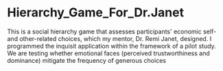 # Hierarchy_Game_For_Dr.Janet
This is a social hierarchy game that assesses participants' economic self- and other-related choices, which my mentor, Dr. Remi Janet, designed. I programmed the inquisit application within the framework of a pilot study. We are testing whether emotional faces (perceived trustworthiness and dominance) mitigate the frequency of generous choices
